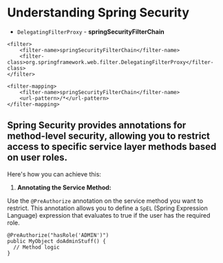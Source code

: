 # Understanding Spring Security

- `DelegatingFilterProxy` - **springSecurityFilterChain**

```
<filter>
    <filter-name>springSecurityFilterChain</filter-name>
    <filter-class>org.springframework.web.filter.DelegatingFilterProxy</filter-class>
</filter>

<filter-mapping>
    <filter-name>springSecurityFilterChain</filter-name>
    <url-pattern>/*</url-pattern>
</filter-mapping>
```

## Spring Security provides annotations for method-level security, allowing you to restrict access to specific service layer methods based on user roles.

Here's how you can achieve this:

1. **Annotating the Service Method:**

Use the `@PreAuthorize` annotation on the service method you want to restrict. This annotation allows you to define a `SpEL` (Spring Expression Language) expression that evaluates to true if the user has the required role.

```
@PreAuthorize("hasRole('ADMIN')")
public MyObject doAdminStuff() {
  // Method logic
}
```
